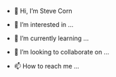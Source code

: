 - 👋 Hi, I’m Steve Corn


- 👀 I’m interested in ...
- 🌱 I’m currently learning ...
- 💞️ I’m looking to collaborate on ...
- 📫 How to reach me ...

<!---
cornstev/cornstev is a ✨ special ✨ repository because its `README.md` (this file) appears on your GitHub profile.
You can click the Preview link to take a look at your changes.
--->
